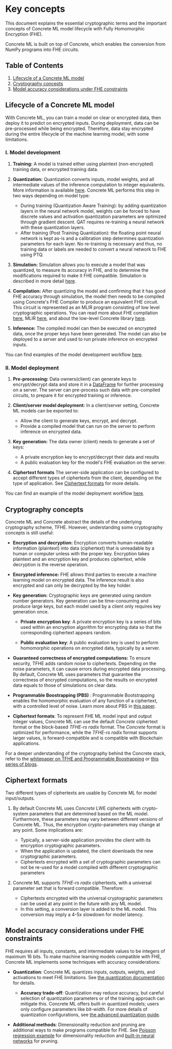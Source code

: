 # Key concepts

This document explains the essential cryptographic terms and the important concepts of Concrete ML model lifecycle with Fully Homomorphic Encryption (FHE).

Concrete ML is built on top of Concrete, which enables the conversion from NumPy programs into FHE circuits.

## Table of Contents

1. [Lifecycle of a Concrete ML model](#lifecycle-of-a-concrete-ml-model)
1. [Cryptography concepts](#cryptography-concepts)
1. [Model accuracy considerations under FHE constraints](#model-accuracy-considerations-under-fhe-constraints)

## Lifecycle of a Concrete ML model

With Concrete ML, you can train a model on clear or encrypted data, then deploy it to predict on encrypted inputs. During deployment, data can be pre-processed while being encrypted. Therefore, data stay encrypted during the entire lifecycle of the machine learning model, with some limitations.

### I. Model development

1. **Training:** A model is trained either using plaintext (non-encrypted) training data, or encrypted training data.

1. **Quantization:** Quantization converts inputs, model weights, and all intermediate values of the inference computation to integer equivalents. More information is available [here](../explanations/quantization.md). Concrete ML performs this step in two ways depending on model type:

   - During training (Quantization Aware Training): by adding quantization layers in the neural network model, weights can be forced to have discrete values and activation quantization parameters are optimized through gradient descent. QAT requires re-training a neural network with these quantization layers.
   - After training (Post Training Quantization): the floating point neural network is kept as-is and a calibration step determines quantization parameters for each layer. No re-training is necessary and thus, no training data or labels are needed to convert a neural network to FHE using PTQ.

1. **Simulation:** Simulation allows you to execute a model that was quantized, to measure its accuracy in FHE, and to determine the modifications required to make it FHE compatible. Simulation is described in more detail [here](../explanations/compilation.md#fhe-simulation).

1. **Compilation:** After quantizing the model and confirming that it has good FHE accuracy through simulation, the model then needs to be compiled using Concrete's FHE Compiler to produce an equivalent FHE circuit. This circuit is represented as an MLIR program consisting of low level cryptographic operations. You can read more about FHE compilation [here](../explanations/compilation.md), MLIR [here](https://mlir.llvm.org/), and about the low-level Concrete library [here](https://github.com/zama-ai/concrete).

1. **Inference:** The compiled model can then be executed on encrypted data, once the proper keys have been generated. The model can also be deployed to a server and used to run private inference on encrypted inputs.

You can find examples of the model development workflow [here](../tutorials/ml_examples.md).

### II. Model deployment

1. **Pre-processing:** Data owners(client) can generate keys to encrypt/decrypt data and store it in a [DataFrame](../built-in-models/encrypted_dataframe.md) for further processing on a server. The server can pre-process such data with pre-compiled circuits, to prepare it for encrypted training or inference.

1. **Client/server model deployment:** In a client/server setting, Concrete ML models can be exported to:

   - Allow the client to generate keys, encrypt, and decrypt.
   - Provide a compiled model that can run on the server to perform inference on encrypted data.

1. **Key generation:** The data owner (client) needs to generate a set of keys:

   - A private encryption key to encrypt/decrypt their data and results
   - A public evaluation key for the model's FHE evaluation on the server.

1. **Ciphertext formats** The server-side application can be configured to accept different types of ciphertexts from the client, depending on the type of application. See [Ciphertext formats](#ciphertext-formats) for more details.

You can find an example of the model deployment workflow [here](../advanced_examples/ClientServer.ipynb).

## Cryptography concepts

Concrete ML and Concrete abstract the details of the underlying cryptography scheme, TFHE. However, understanding some cryptography concepts is still useful:

- **Encryption and decryption:** Encryption converts human-readable information (plaintext) into data (ciphertext) that is unreadable by a human or computer unless with the proper key. Encryption takes plaintext and an encryption key and produces ciphertext, while decryption is the reverse operation.

- **Encrypted inference:** FHE allows third parties to execute a machine learning model on encrypted data. The inference result is also encrypted and can only be decrypted by the key holder.

- **Key generation:** Cryptographic keys are generated using random number generators. Key generation can be time-consuming and produce large keys, but each model used by a client only requires key generation once.

  - **Private encryption key**: A private encryption key is a series of bits used within an encryption algorithm for encrypting data so that the corresponding ciphertext appears random.

  - **Public evaluation key**: A public evaluation key is used to perform homomorphic operations on encrypted data, typically by a server.

- **Guaranteed correctness of encrypted computations:** To ensure security, TFHE adds random noise to ciphertexts. Depending on the noise parameters, it can cause errors during encrypted data processing. By default, Concrete ML uses parameters that guarantee the correctness of encrypted computations, so the results on encrypted data equals to those of simulations on clear data.

- **Programmable Boostrapping (PBS)** : Programmable Bootstrapping enables the homomorphic evaluation of any function of a ciphertext, with a controlled level of noise. Learn more about PBS in [this paper](https://eprint.iacr.org/2021/091).

- **Ciphertext formats**: To represent FHE ML model input and output integer values, Concrete ML can use the default _Concrete_ ciphertext format or the block-based _TFHE-rs radix_ format. The _Concrete_ format is optimized for performance, while the _TFHE-rs radix_ format supports larger values, is forward-compatible and is compatible with Blockchain applications.

For a deeper understanding of the cryptography behind the Concrete stack, refer to the [whitepaper on TFHE and Programmable Boostrapping](https://whitepaper.zama.ai/) or [this series of blogs](https://www.zama.ai/post/tfhe-deep-dive-part-1).

## Ciphertext formats

Two different types of ciphertexts are usable by Concrete ML for model input/outputs.

1. By default Concrete ML uses _Concrete_ LWE ciphertexts with crypto-system parameters that are determined based on the ML model. Furthermore, these parameters may vary between different versions of Concrete ML. Thus, the encryption crypto-parameters may change at any point. Some implications are:

   - Typically, a server-side application provides the client with its encryption cryptographic parameters.
   - When the application is updated, the client downloads the new cryptographic parameters.
   - Ciphertexts encrypted with a set of cryptographic parameters can not be re-used for a model compiled with different cryptographic parameters

1. Concrete ML supports _TFHE-rs radix_ ciphertexts, with a universal parameter set that is forward compatible. Therefore:

   - Ciphertexts encrypted with the universal cryptographic parameters can be used at any point in the future with any ML model.
   - In this setting, a conversion layer is added to the ML model. This conversion may imply a 4-5x slowdown for model latency.

## Model accuracy considerations under FHE constraints

FHE requires all inputs, constants, and intermediate values to be integers of maximum 16 bits. To make machine learning models compatible with FHE, Concrete ML implements some techniques with accuracy considerations:

- **Quantization**: Concrete ML quantizes inputs, outputs, weights, and activations to meet FHE limitations. See [the quantization documentation](../explanations/quantization.md) for details.

  - **Accuracy trade-off**: Quantization may reduce accuracy, but careful selection of quantization parameters or of the training approach can mitigate this. Concrete ML offers built-in quantized models; users only configure parameters like bit-width. For more details of quantization configurations, see [the advanced quantization guide](../explanations/quantization.md#configuring-model-quantization-parameters).

- **Additional methods**: Dimensionality reduction and pruning are additional ways to make programs compatible for FHE. See [Poisson regression example](../advanced_examples/PoissonRegression.ipynb) for dimensionality reduction and [built-in neural networks](../built-in-models/neural-networks.md) for pruning.
